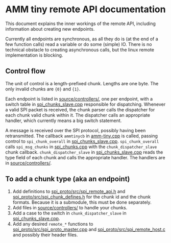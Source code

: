 # AMM tiny remote API documentation

This document explains the inner workings of the remote API, including information about creating new endpoints.

Currently all endpoints are synchronous, as all they do is (at the end of a few function calls) read a variable or do some (simple) IO.
There is no technical obstacle to creating asynchronous calls, but the linux remote implementation is blocking.

## Control flow

The unit of control is a length-prefixed chunk.
Lengths are one byte.
The only invalid chunks are `{0}` and `{1}`.

Each endpoint is listed in [source/controllers/](source/controllers/), one per endpoint, with a switch table in [spi_chunks_slave.cpp](source/spi_chunks_slave.cpp) responsible for dispatching.
Whenever a valid SPI packet is received, the chunk parser calls the dispatcher for each chunk valid chunk within it.
The dispatcher calls an appropriate handler, which currently means a big switch statement.

A message is received over the SPI protocol, possibly having been retransmitted.
The callback `ammtinycb` in [amm-tiny.cpp](source/amm-tiny.cpp) is called, passing control to `spi_chunk_overall` in [spi_chunks_slave.cpp](source/spi_chunks_slave.cpp).
`spi_chunk_overall` calls `spi_msg_chunks` in [spi_chunks.cpp](spi_proto/src/spi_chunks.cpp) with the `chunk_dispatcher_slave` chunk callback.
`chunk_dispatcher_slave` in [spi_chunks_slave.cpp](source/spi_chunks_slave.cpp) reads the type field of each chunk and calls the appropriate handler.
The handlers are in [source/controllers/](source/controllers/).

## To add a chunk type (aka an endpoint)

1. Add definitions to [spi_proto/src/spi_remote_api.h](spi_proto/src/spi_remote_api.h) and [spi_proto/src/spi_chunk_defines.h](spi_proto/src/spi_chunk_defines.h) for the chunk id and the chunk formats.
Because it is a submodule, this must be done separately.
2. Add files in [source/controllers/](source/controllers/) to handle your chunks.
3. Add a case to the switch in `chunk_dispatcher_slave` in [spi_chunks_slave.cpp](source/spi_chunks_slave.cpp).
4. Add any desired `remote_*` functions to [spi_proto/src/spi_proto_master.cpp](spi_proto/src/spi_proto_master.cpp) and [spi_proto/src/spi_remote_host.c](spi_proto/src/spi_remote_host.c) and possibly their header files.
